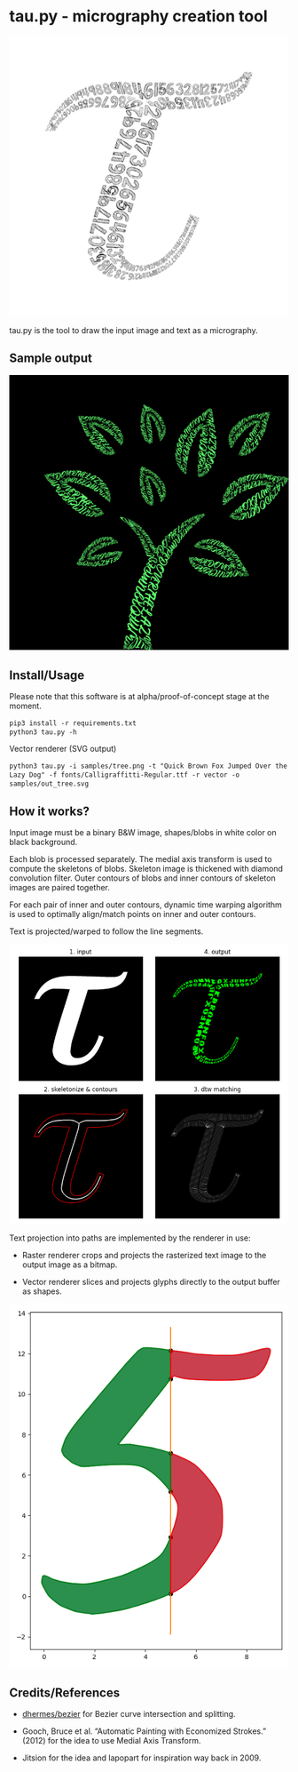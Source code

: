 
# tau.py - micrography creation tool

![](./doc/tau-lightbg.png)

tau.py is the tool to draw the input image and text as a micrography. 

## Sample output

![](./doc/tree-curverender-panther.svg.png)

## Install/Usage

Please note that this software is at alpha/proof-of-concept stage at the moment. 

```
pip3 install -r requirements.txt
python3 tau.py -h
```

Vector renderer (SVG output)
```
python3 tau.py -i samples/tree.png -t "Quick Brown Fox Jumped Over the Lazy Dog" -f fonts/Calligraffitti-Regular.ttf -r vector -o samples/out_tree.svg
```

## How it works?

Input image must be a binary B&W image, shapes/blobs in white color on black background.

Each blob is processed separately. The medial axis transform is used to compute the skeletons of blobs. 
Skeleton image is thickened with diamond convolution filter. Outer contours of blobs and inner contours of skeleton images are paired together.


For each pair of inner and outer contours, dynamic time warping algorithm is used to optimally align/match points on inner and outer contours.


Text is projected/warped to follow the line segments.

![Results after intermediate steps.](./doc/Figure_1.png)

Text projection into paths are implemented by the renderer in use:

 * Raster renderer crops and projects the rasterized text image to the output image as a bitmap.

 * Vector renderer slices and projects glyphs directly to the output buffer as shapes.


![Slicing a glyph by the vertical line.](./doc/Figure_2.png)

## Credits/References

 * [dhermes/bezier](https://github.com/dhermes/bezier) for Bezier curve intersection and splitting.

 * Gooch, Bruce et al. “Automatic Painting with Economized Strokes.” (2012) for the idea to use Medial Axis Transform.

 * Jitsion for the idea and lapopart for inspiration way back in 2009.


